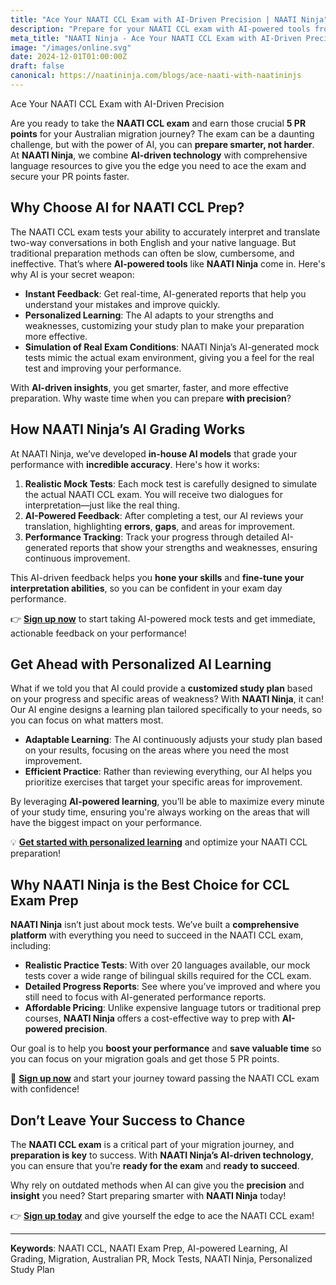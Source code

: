 ```yaml
---
title: "Ace Your NAATI CCL Exam with AI-Driven Precision | NAATI Ninja"
description: "Prepare for your NAATI CCL exam with AI-powered tools from NAATI Ninja. Get online NAATI coaching, practice tests, and mock tests to earn 5 PR points faster for your NAATI Australia test!"
meta_title: "NAATI Ninja - Ace Your NAATI CCL Exam with AI-Driven Precision"
image: "/images/online.svg"
date: 2024-12-01T01:00:00Z
draft: false
canonical: https://naatininja.com/blogs/ace-naati-with-naatininjs
---
```


Ace Your NAATI CCL Exam with AI-Driven Precision

Are you ready to take the **NAATI CCL exam** and earn those crucial **5 PR points** for your Australian migration journey? The exam can be a daunting challenge, but with the power of AI, you can **prepare smarter, not harder**. At **NAATI Ninja**, we combine **AI-driven technology** with comprehensive language resources to give you the edge you need to ace the exam and secure your PR points faster.

## Why Choose AI for NAATI CCL Prep?

The NAATI CCL exam tests your ability to accurately interpret and translate two-way conversations in both English and your native language. But traditional preparation methods can often be slow, cumbersome, and ineffective. That’s where **AI-powered tools** like **NAATI Ninja** come in. Here's why AI is your secret weapon:

- **Instant Feedback**: Get real-time, AI-generated reports that help you understand your mistakes and improve quickly.
- **Personalized Learning**: The AI adapts to your strengths and weaknesses, customizing your study plan to make your preparation more effective.
- **Simulation of Real Exam Conditions**: NAATI Ninja’s AI-generated mock tests mimic the actual exam environment, giving you a feel for the real test and improving your performance.

With **AI-driven insights**, you get smarter, faster, and more effective preparation. Why waste time when you can prepare **with precision**?

## How NAATI Ninja’s AI Grading Works

At NAATI Ninja, we’ve developed **in-house AI models** that grade your performance with **incredible accuracy**. Here's how it works:

1. **Realistic Mock Tests**: Each mock test is carefully designed to simulate the actual NAATI CCL exam. You will receive two dialogues for interpretation—just like the real thing.
2. **AI-Powered Feedback**: After completing a test, our AI reviews your translation, highlighting **errors**, **gaps**, and areas for improvement.
3. **Performance Tracking**: Track your progress through detailed AI-generated reports that show your strengths and weaknesses, ensuring continuous improvement.

This AI-driven feedback helps you **hone your skills** and **fine-tune your interpretation abilities**, so you can be confident in your exam day performance.

👉 **[Sign up now](https://app.naatininja.com)** to start taking AI-powered mock tests and get immediate, actionable feedback on your performance!

## Get Ahead with Personalized AI Learning

What if we told you that AI could provide a **customized study plan** based on your progress and specific areas of weakness? With **NAATI Ninja**, it can! Our AI engine designs a learning plan tailored specifically to your needs, so you can focus on what matters most.

- **Adaptable Learning**: The AI continuously adjusts your study plan based on your results, focusing on the areas where you need the most improvement.
- **Efficient Practice**: Rather than reviewing everything, our AI helps you prioritize exercises that target your specific areas for improvement.

By leveraging **AI-powered learning**, you’ll be able to maximize every minute of your study time, ensuring you're always working on the areas that will have the biggest impact on your performance.

💡 **[Get started with personalized learning](https://app.naatininja.com)** and optimize your NAATI CCL preparation!

## Why NAATI Ninja is the Best Choice for CCL Exam Prep

**NAATI Ninja** isn’t just about mock tests. We’ve built a **comprehensive platform** with everything you need to succeed in the NAATI CCL exam, including:

- **Realistic Practice Tests**: With over 20 languages available, our mock tests cover a wide range of bilingual skills required for the CCL exam.
- **Detailed Progress Reports**: See where you’ve improved and where you still need to focus with AI-generated performance reports.
- **Affordable Pricing**: Unlike expensive language tutors or traditional prep courses, **NAATI Ninja** offers a cost-effective way to prep with **AI-powered precision**.

Our goal is to help you **boost your performance** and **save valuable time** so you can focus on your migration goals and get those 5 PR points.

🌟 **[Sign up now](https://app.naatininja.com)** and start your journey toward passing the NAATI CCL exam with confidence!

## Don’t Leave Your Success to Chance

The **NAATI CCL exam** is a critical part of your migration journey, and **preparation is key** to success. With **NAATI Ninja’s AI-driven technology**, you can ensure that you’re **ready for the exam** and **ready to succeed**.

Why rely on outdated methods when AI can give you the **precision** and **insight** you need? Start preparing smarter with **NAATI Ninja** today!

👉 **[Sign up today](https://app.naatininja.com)** and give yourself the edge to ace the NAATI CCL exam!

---

**Keywords**: NAATI CCL, NAATI Exam Prep, AI-powered Learning, AI Grading, Migration, Australian PR, Mock Tests, NAATI Ninja, Personalized Study Plan
